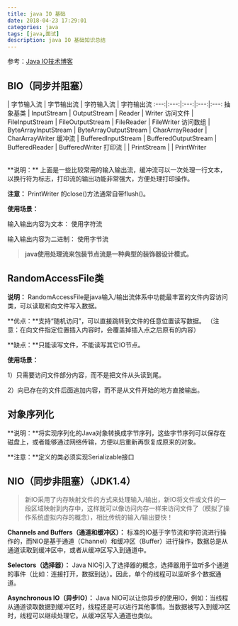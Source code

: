 ```yaml
---
title: java IO 基础
date: 2018-04-23 17:29:01
categories: java
tags: [java,面试]
description: java IO 基础知识总结
---
```

参考：[Java IO技术博客](http://blog.csdn.net/hxpjava1/article/details/56282385)

## BIO（同步并阻塞）

 | 字节输入流 | 字节输出流 | 字符输入流 | 字符输出流
:---:|:---:|:---:|:---:|:---:
抽象基类 | InputStream | OutputStream | Reader | Writer
访问文件 | FileInputStream | FileOutputStream | FileReader | FileWriter
访问数组 | ByteArrayInputStream | ByteArrayOutputStream | CharArrayReader | CharArrayWriter
缓冲流 | BufferedInputStream | BufferedOutputStream | BufferedReader | BufferedWriter
打印流 |  | PrintStream |  | PrintWriter


<br>
**说明：** 上面是一些比较常用的输入输出流，缓冲流可以一次处理一行文本，以换行符为标志，打印流的输出功能非常强大，方便处理打印操作。

**注意：** PrintWriter 的close()方法通常自带flush()。

**使用场景：**   

输入输出内容为文本： 使用字符流 
 
输入输出内容为二进制： 使用字节流


>**java使用处理流来包装节点流是一种典型的装饰器设计模式。**  

## RandomAccessFile类  

**说明：** RandomAccessFile是java输入/输出流体系中功能最丰富的文件内容访问类，可以读取和向文件写入数据。  

**优点：**支持“随机访问”，可以直接跳转到文件的任意位置读写数据。 （注意：在向文件指定位置插入内容时，会覆盖掉插入点之后原有的内容） 

**缺点：**只能读写文件，不能读写其它IO节点。

**使用场景：**  

1）只需要访问文件部分内容，而不是把文件从头读到尾。

2）向已存在的文件后面追加内容，而不是从文件开始的地方直接输出。

## 对象序列化  

**说明：**将实现序列化的Java对象转换成字节序列，这些字节序列可以保存在磁盘上，或者能够通过网络传输，方便以后重新再恢复成原来的对象。

**注意：**定义的类必须实现Serializable接口

## NIO（同步非阻塞）（JDK1.4）

>新IO采用了内存映射文件的方式来处理输入/输出，新IO将文件或文件的一段区域映射到内存中，这样就可以像访问内存一样来访问文件了（模拟了操作系统虚拟内存的概念），相比传统的输入/输出要快！

**Channels and Buffers（通道和缓冲区）：** 标准的IO基于字节流和字符流进行操作的，而NIO是基于通道（Channel）和缓冲区（Buffer）进行操作，数据总是从通道读取到缓冲区中，或者从缓冲区写入到通道中。  

**Selectors（选择器）：** Java NIO引入了选择器的概念，选择器用于监听多个通道的事件（比如：连接打开，数据到达）。因此，单个的线程可以监听多个数据通道。

**Asynchronous IO（异步IO）：**  Java NIO可以让你异步的使用IO，例如：当线程从通道读取数据到缓冲区时，线程还是可以进行其他事情。当数据被写入到缓冲区时，线程可以继续处理它。从缓冲区写入通道也类似。





